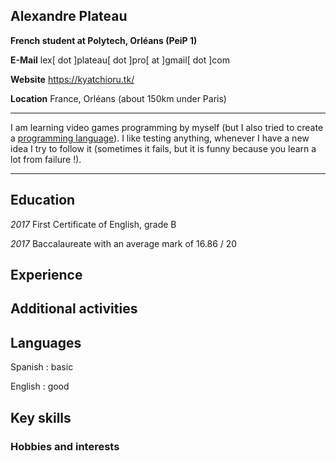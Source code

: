## Alexandre Plateau
**French student at Polytech, Orléans (PeiP 1)**

**E-Mail** lex[ dot ]plateau[ dot ]pro[ at ]gmail[ dot ]com

**Website** https://kyatchioru.tk/

**Location** France, Orléans (about 150km under Paris)

----

I am learning video games programming by myself (but I also tried to create a [programming language](https://github.com/Loodoor/Hitoban)). I like testing anything, whenever I have a new idea I try to follow it (sometimes it fails, but it is funny because you learn a lot from failure !).

----

## Education

*2017* First Certificate of English, grade B

*2017* Baccalaureate with an average mark of 16.86 / 20

## Experience

## Additional activities

## Languages

Spanish : basic

English : good

## Key skills

### Hobbies and interests
